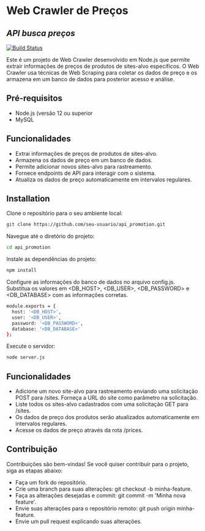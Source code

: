 # Web Crawler de Preços
## _API busca preços_


[![Build Status](https://travis-ci.org/joemccann/dillinger.svg?branch=master)](https://travis-ci.org/joemccann/dillinger)

Este é um projeto de Web Crawler desenvolvido em Node.js que permite extrair informações de preços de produtos de sites-alvo específicos. O Web Crawler usa técnicas de Web Scraping para coletar os dados de preço e os armazena em um banco de dados para posterior acesso e análise.

## Pré-requisitos

- Node.js (versão 12 ou superior
- MySQL


## Funcionalidades

- Extrai informações de preços de produtos de sites-alvo.
- Armazena os dados de preço em um banco de dados.
- Permite adicionar novos sites-alvo para rastreamento.
- Fornece endpoints de API para interagir com o sistema.
- Atualiza os dados de preço automaticamente em intervalos regulares.

## Installation

Clone o repositório para o seu ambiente local:

```sh
git clone https://github.com/seu-usuario/api_promotion.git
```

Navegue até o diretório do projeto:

```sh
cd api_promotion
```

Instale as dependências do projeto:

```sh
npm install
```

Configure as informações do banco de dados no arquivo config.js. Substitua os valores em <DB_HOST>, <DB_USER>, <DB_PASSWORD> e <DB_DATABASE> com as informações corretas.

```sh
module.exports = {
  host: '<DB_HOST>',
  user: '<DB_USER>',
  password: '<DB_PASSWORD>',
  database: '<DB_DATABASE>'
};
```

Execute o servidor:

```sh
node server.js
```

## Funcionalidades

- Adicione um novo site-alvo para rastreamento enviando uma solicitação POST para /sites. Forneça a URL do site como parâmetro na solicitação.
- Liste todos os sites-alvo cadastrados com uma solicitação GET para /sites.
- Os dados de preço dos produtos serão atualizados automaticamente em intervalos regulares.
- Acesse os dados de preço através da rota /prices.

## Contribuição
Contribuições são bem-vindas! Se você quiser contribuir para o projeto, siga as etapas abaixo:
- Faça um fork do repositório.
- Crie uma branch para suas alterações: git checkout -b minha-feature.
- Faça as alterações desejadas e commit: git commit -m 'Minha nova feature'.
- Envie suas alterações para o repositório remoto: git push origin minha-feature.
- Envie um pull request explicando suas alterações.

